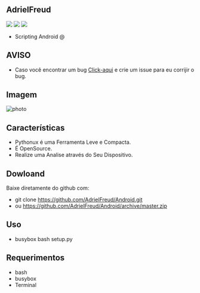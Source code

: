 ## AdrielFreud

![](https://img.shields.io/badge/PythoNux-v1.0-blue?style=flat&logo=appveyor)
![](https://img.shields.io/badge/plataforma-linux64--linux32--Androidblue?style=flat&logo=appveyor)
![](https://img.shields.io/badge/bash-blue)

 - Scripting Android @

## AVISO
- Caso você encontrar um bug [Click-aqui](https://github.com/AdrielFreud/Android/issues/new) e crie um issue para eu corrijir o bug.

## Imagem
![photo]()

## Características
  - Pythonux é uma Ferramenta Leve e Compacta.
  - É OpenSource.
  - Realize uma Analise através do Seu Dispositivo.
 
 ## Dowloand
Baixe diretamente do github com:
 - git clone https://github.com/AdrielFreud/Android.git
 - ou https://github.com/AdrielFreud/Android/archive/master.zip


## Uso
 - busybox bash setup.py

## Requerimentos
 - bash
 - busybox
 - Terminal
